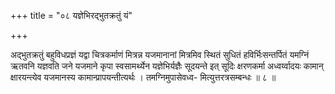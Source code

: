 +++
title = "०८ यज्ञेभिरद्भुतक्रतुं यं"

+++

अद्भुतक्रतुं बहुविधप्रज्ञं यद्वा चित्रकर्माणं मित्रन्न यजमानानां मित्रमिव स्थितं सुधितं हविर्भिःसन्तर्पितं यमग्निं ऋतवनि यज्ञवति जने यजमाने कृपा स्वसामर्थ्येन यज्ञेभिर्यज्ञैः सूदयन्ते इत् सूदिः क्षरणकर्मा अध्वर्य्वादयः कामान् क्षारयन्त्येव यजमानस्य कामान्प्रापयन्तीत्यर्थः । तमग्निमुपासेवध्व- मित्युत्तरत्रसम्बन्धः ॥ ८ ॥